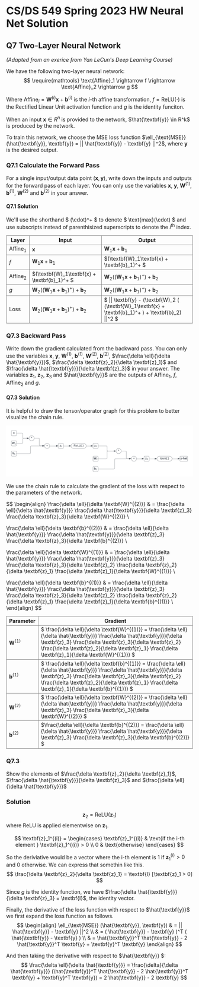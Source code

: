 # CS/DS 549 Spring 2023 HW Neural Net Solution



## Q7 Two-Layer Neural Network

_(Adapted from an exerice from Yan LeCun's Deep Learning Course)_

We have the following two-layer neural network:
$$
\require{mathtools}
\text{Affine}_1 \rightarrow f \rightarrow \text{Affine}_2 \rightarrow g
$$

Where $\text{Affine}_i  = \textbf{W}^{(i)}\textbf{x} + \textbf{b}^{(i)}$ is the $i$-th affine transformation, $f = \text{ReLU}(\cdot)$ is the Rectified Linear Unit activation function and $g$ is the identity funciton.

When an input $\textbf{x} \in R^n$ is provided to the network,
$\hat{\textbf{y}} \in R^k$ is produced by the network.

To train this network, we choose the MSE loss function
$\ell_{\text{MSE}} (\hat{\textbf{y}}, \textbf{y}) =
|| \hat{\textbf{y}} - \textbf{y} ||^2$, where $\textbf{y}$ is the
desired output.

### Q7.1 Calculate the Forward Pass

For a single input/output data point $(\textbf{x}, \textbf{y})$, 
write down the inputs and outputs for the forward pass of each
layer. You can only use the variables $\textbf{x}$, $\textbf{y}$,
$\textbf{W}^{(1)}$, $\textbf{b}^{(1)}$, $\textbf{W}^{(2)}$ and
$\textbf{b}^{(2)}$ in your answer.

<style>
td, th {
    border: 1px solid grey
}
</style>

#### Q7.1 Solution

We'll use the shorthand $ (\cdot)^+ $ to denote $ \text{max}(\cdot) $ and use subscripts instead of parenthisized
superscripts to denote the $i^\text{th}$ index.

| Layer             | Input                                           | Output                                                          |
|-------------------|-------------------------------------------------|-----------------------------------------------------------------|
| $\text{Affine}_1$ | $\textbf{x}$                                    | $\textbf{W}_1\textbf{x} + \textbf{b}_1$              |
| $f$               | $\textbf{W}_1\textbf{x} + \textbf{b}_1$         | $(\textbf{W}_1\textbf{x} + \textbf{b}_1)^+ $ |
| $\text{Affine}_2$ | $(\textbf{W}_1\textbf{x} + \textbf{b}_1)^+ $ | $\textbf{W}_2 ( (\textbf{W}_1\textbf{x} + \textbf{b}_1)^+ ) + \textbf{b}_2$ |
| $g$               | $\textbf{W}_2 ( (\textbf{W}_1\textbf{x} + \textbf{b}_1)^+ ) + \textbf{b}_2$ | $\textbf{W}_2 ( (\textbf{W}_1\textbf{x} + \textbf{b}_1)^+ ) + \textbf{b}_2$ |
| Loss              | $\textbf{W}_2 ( (\textbf{W}_1\textbf{x} + \textbf{b}_1)^+ ) + \textbf{b}_2$ | $ \|\| \textbf{y} - (\textbf{W}_2 ( (\textbf{W}_1\textbf{x} + \textbf{b}_1)^+ ) + \textbf{b}_2) \|\|^2 $       |


### Q7.3 Backward Pass

Write down the gradient calculated from the backward pass. You can only
use the variables $\textbf{x}$, $\textbf{y}$, $\textbf{W}^{(1)}$, 
$\textbf{b}^{(1)}$, $\textbf{W}^{(2)}$, $\textbf{b}^{(2)}$,
$\frac{\delta \ell}{\delta \hat{\textbf{y}}}$,
$\frac{\delta \textbf{z}_2}{\delta \textbf{z}_1}$ and
$\frac{\delta \hat{\textbf{y}}}{\delta \textbf{z}_3}$ 
 in your answer. The variables $\textbf{z}_1$, $\textbf{z}_2$, 
$\textbf{z}_3$ and $\hat{\textbf{y}}$ are the outputs of 
$\text{Affine}_1$, $f$, $\text{Affine}_2$ and $g$.

#### Q7.3 Solution

It is helpful to draw the tensor/operator graph for this problem to better visualize the chain rule.

![HW1 Tensor Graph](./HW1%20Tensor%20Graph.png)

We use the chain rule to calculate the gradient of the loss with respect to the parameters of the network.

$$
\begin{align}
\frac{\delta \ell}{\delta \textbf{W}^{(2)}} 
   & = \frac{\delta \ell}{\delta \hat{\textbf{y}}} 
      \frac{\delta \hat{\textbf{y}}}{\delta \textbf{z}_3} 
      \frac{\delta \textbf{z}_3}{\delta \textbf{W}^{(2)}}  \\

\frac{\delta \ell}{\delta \textbf{b}^{(2)}} 
   & = \frac{\delta \ell}{\delta \hat{\textbf{y}}} 
      \frac{\delta \hat{\textbf{y}}}{\delta \textbf{z}_3} 
      \frac{\delta \textbf{z}_3}{\delta \textbf{b}^{(2)}} \\

\frac{\delta \ell}{\delta \textbf{W}^{(1)}} 
   & = \frac{\delta \ell}{\delta \hat{\textbf{y}}} 
      \frac{\delta \hat{\textbf{y}}}{\delta \textbf{z}_3} 
      \frac{\delta \textbf{z}_3}{\delta \textbf{z}_2} 
      \frac{\delta \textbf{z}_2}{\delta \textbf{z}_1} 
      \frac{\delta \textbf{z}_1}{\delta \textbf{W}^{(1)}} \\

\frac{\delta \ell}{\delta \textbf{b}^{(1)}} 
   & = \frac{\delta \ell}{\delta \hat{\textbf{y}}} 
      \frac{\delta \hat{\textbf{y}}}{\delta \textbf{z}_3} 
      \frac{\delta \textbf{z}_3}{\delta \textbf{z}_2} 
      \frac{\delta \textbf{z}_2}{\delta \textbf{z}_1} 
      \frac{\delta \textbf{z}_1}{\delta \textbf{b}^{(1)}} \\
\end{align}
$$


| Parameter | Gradient |
|-----------|----------|
| $\textbf{W}^{(1)}$ |  $ \frac{\delta \ell}{\delta \textbf{W}^{(1)}}  = \frac{\delta \ell}{\delta \hat{\textbf{y}}} \frac{\delta \hat{\textbf{y}}}{\delta \textbf{z}_3} \frac{\delta \textbf{z}_3}{\delta \textbf{z}_2} \frac{\delta \textbf{z}_2}{\delta \textbf{z}_1} \frac{\delta \textbf{z}_1}{\delta \textbf{W}^{(1)}} $    |
| $\textbf{b}^{(1)}$ |  $ \frac{\delta \ell}{\delta \textbf{b}^{(1)}} = \frac{\delta \ell}{\delta \hat{\textbf{y}}} \frac{\delta \hat{\textbf{y}}}{\delta \textbf{z}_3} \frac{\delta \textbf{z}_3}{\delta \textbf{z}_2} \frac{\delta \textbf{z}_2}{\delta \textbf{z}_1} \frac{\delta \textbf{z}_1}{\delta \textbf{b}^{(1)}} $    |
| $\textbf{W}^{(2)}$ |  $  \frac{\delta \ell}{\delta \textbf{W}^{(2)}}  = \frac{\delta \ell}{\delta \hat{\textbf{y}}} \frac{\delta \hat{\textbf{y}}}{\delta \textbf{z}_3} \frac{\delta \textbf{z}_3}{\delta \textbf{W}^{(2)}} $    |
| $\textbf{b}^{(2)}$ |  $\frac{\delta \ell}{\delta \textbf{b}^{(2)}}  = \frac{\delta \ell}{\delta \hat{\textbf{y}}} \frac{\delta \hat{\textbf{y}}}{\delta \textbf{z}_3} \frac{\delta \textbf{z}_3}{\delta \textbf{b}^{(2)}} $    |

### Q7.3

Show the elements of $\frac{\delta \textbf{z}_2}{\delta \textbf{z}_1}$,
$\frac{\delta \hat{\textbf{y}}}{\delta \textbf{z}_3}$ and
$\frac{\delta \ell}{\delta \hat{\textbf{y}}}$

### Solution

$$ \textbf{z}_2 
   = \text{ReLU}( \textbf{z}_1 ) 
$$
where ReLU is applied elementwise on $\textbf{z}_1$.

$$
   \textbf{z}_1^{(i)} =
   \begin{cases}
     \textbf{z}_1^{(i)} & \text{if the i-th element } \textbf{z}_1^{(i)} > 0 \\
     0 & \text{otherwise}
   \end{cases}
$$

So the deriviative would be a vector where the i-th element is 1 if $\textbf{z}_1^{(i)} > 0$ and 0 otherwise. We can 
express that somethin like this.
$$
\frac{\delta \textbf{z}_2}{\delta \textbf{z}_1}
= \textbf{I} [\textbf{z}_1 > 0]
$$

Since $g$ is the identity function, we have $\frac{\delta \hat{\textbf{y}}}{\delta \textbf{z}_3} = \textbf{I}$, the identity vector. 

Finally, the derivative of the loss function with respect to $\hat{\textbf{y}}$  
we first expand the loss function as follows.
$$
\begin{align}
 \ell_{\text{MSE}} (\hat{\textbf{y}}, \textbf{y}) & = || \hat{\textbf{y}} - \textbf{y} ||^2 \\
               & = ( \hat{\textbf{y}} - \textbf{y} )^T ( \hat{\textbf{y}} - \textbf{y} ) \\
               & = \hat{\textbf{y}}^T \hat{\textbf{y}} - 2 \hat{\textbf{y}}^T \textbf{y} + \textbf{y}^T \textbf{y}
\end{align}
$$

And then taking the derivative with respect to $\hat{\textbf{y}} $:
$$
\frac{\delta \ell}{\delta \hat{\textbf{y}}} 
= \frac{\delta}{\delta \hat{\textbf{y}}} (\hat{\textbf{y}}^T \hat{\textbf{y}} - 2 \hat{\textbf{y}}^T \textbf{y} + \textbf{y}^T \textbf{y})
=  2 \hat{\textbf{y}} - 2 \textbf{y}
$$

